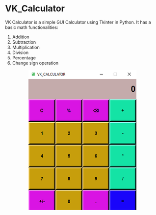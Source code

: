 # VK_Calculator
VK Calculator is a simple GUI Calculator using Tkinter in Python. It has a basic math functionalities:
1. Addition
2. Subtraction
3. Multiplication
4. Division
5. Percentage
6. Change sign operation

<p align="center">
  <img src="images/VK%20Calculator.png">
</p>
